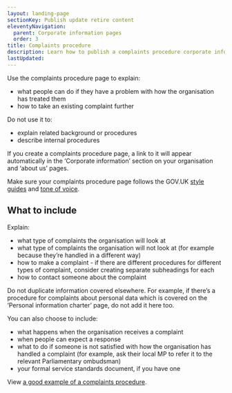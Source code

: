 ```yaml
---
layout: landing-page
sectionKey: Publish update retire content
eleventyNavigation:
  parent: Corporate information pages
  order: 3
title: Complaints procedure
description: Learn how to publish a complaints procedure corporate information page.
lastUpdated:
---
```


Use the complaints procedure page to explain:

* what people can do if they have a problem with how the organisation has treated them
* how to take an existing complaint further

Do not use it to:

* explain related background or procedures
* describe internal procedures

If you create a complaints procedure page, a link to it will appear automatically in the ‘Corporate information’ section on your organisation and ‘about us’ pages.

Make sure your complaints procedure page follows the GOV.UK [style guides](https://guidance.publishing.service.gov.uk/writing-to-gov-uk-standards/style-guides/) and [tone of voice](https://guidance.publishing.service.gov.uk/writing-to-gov-uk-standards/tone-of-voice/). 

## What to include

Explain:

* what type of complaints the organisation will look at
* what type of complaints the organisation will not look at (for example because they’re handled in a different way)
* how to make a complaint - if there are different procedures for different types of complaint, consider creating separate subheadings for each
* how to contact someone about the complaint

Do not duplicate information covered elsewhere. For example, if there’s a procedure for complaints about personal data which is covered on the ‘Personal information charter’ page, do not add it here too. 

You can also choose to include:

* what happens when the organisation receives a complaint
* when people can expect a response
* what to do if someone is not satisfied with how the organisation has handled a complaint (for example, ask their local MP to refer it to the relevant Parliamentary ombudsman)
* your formal service standards document, if you have one 

View [a good example of a complaints procedure](https://www.gov.uk/government/organisations/ministry-of-defence/about/complaints-procedure).
